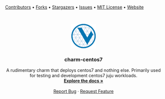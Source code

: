 <!--
*** This document uses markdown "reference style" links for readability.
*** Reference links are enclosed in brackets [ ] instead of parentheses ( ).
*** See bellow for the declaration of the reference variables
*** for contributors-url, forks-url, etc. Find and replace "repo_template" with your repo name
*** https://www.markdownguide.org/basic-syntax/#reference-style-links
-->

<!-- MARKDOWN LINKS & IMAGES -->
<!-- https://www.markdownguide.org/basic-syntax/#reference-style-links -->

[contributors-url]: https://github.com/omnivector-solutions/charm-centos7/graphs/contributors
[forks-url]: https://github.com/omnivector-solutions/charm-centos7/network/members
[stars-url]: https://github.com/omnivector-solutions/charm-centos7/stargazers
[issues-url]: https://github.com/omnivector-solutions/charm-centos7/issues
[license-url]: https://github.com/omnivector-solutions/charm-centos7/blob/master/LICENSE.txt
[website]: https://www.omnivector.solutions
[product-screenshot]: .images/screenshot.png

[Contributors][contributors-url] •
[Forks][forks-url] •
[Stargazers][stars-url] •
[Issues][issues-url] •
[MIT License][license-url] •
[Website][website]

<!-- PROJECT LOGO -->
<br />
<p align="center">
  <a href="https://github.com/omnivector-solutions/charm-centos7">
    <img src=".images/logo.png" alt="Logo" width="80" height="80">
  </a>

  <h3 align="center">charm-centos7</h3>

  <p align="center">
   A rudimentary charm that deploys centos7 and nothing else.
   Primarily used for testing and development centos7 juju workloads.
    <br />
    <a href="https://github.com/omnivector-solutions/charm-centos7"><strong>Explore the docs »</strong></a>
    <br />
    <br />
    <a href="https://github.com/omnivector-solutions/charm-centos7/issues">Report Bug</a>
    ·
    <a href="https://github.com/omnivector-solutions/charm-centos7/issues">Request Feature</a>
  </p>
</p>
